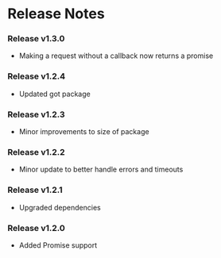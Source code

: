 # Release Notes

### Release v1.3.0

- Making a request without a callback now returns a promise

### Release v1.2.4

- Updated got package

### Release v1.2.3

- Minor improvements to size of package

### Release v1.2.2

- Minor update to better handle errors and timeouts

### Release v1.2.1

- Upgraded dependencies

### Release v1.2.0

- Added Promise support
